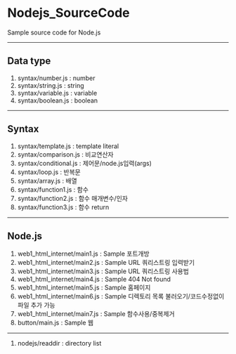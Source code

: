 # Nodejs_SourceCode
Sample source code for Node.js

---

## Data type
1) syntax/number.js : number
2) syntax/string.js : string
3) syntax/variable.js : variable
4) syntax/boolean.js : boolean

---

## Syntax
1) syntax/template.js : template literal
2) syntax/comparison.js : 비교연산자
3) syntax/conditional.js : 제어문/node.js입력(args)
4) syntax/loop.js : 반복문
5) syntax/array.js : 배열
6) syntax/function1.js : 함수
7) syntax/function2.js : 함수 매개변수/인자
8) syntax/function3.js : 함수 return

---

## Node.js
1) web1_html_internet/main1.js : Sample 포트개방
2) web1_html_internet/main2.js : Sample URL 쿼리스트링 입력받기
3) web1_html_internet/main3.js : Sample URL 쿼리스트링 사용법
4) web1_html_internet/main4.js : Sample 404 Not found 
5) web1_html_internet/main5.js : Sample 홈페이지
6) web1_html_internet/main6.js : Sample 디렉토리 목록 불러오기/코드수정없이 파일 추가 가능 
7) web1_html_internet/main7.js : Sample 함수사용/중복제거
8) button/main.js : Sample 웹 

---

1) nodejs/readdir : directory list

